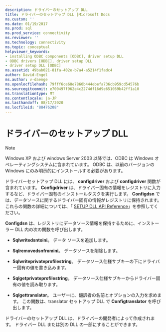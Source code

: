 ```yaml
---
description: ドライバーのセットアップ DLL
title: ドライバーのセットアップ DLL |Microsoft Docs
ms.custom: ''
ms.date: 01/19/2017
ms.prod: sql
ms.prod_service: connectivity
ms.reviewer: ''
ms.technology: connectivity
ms.topic: conceptual
helpviewer_keywords:
- installing ODBC components [ODBC], driver setup DLL
- ODBC drivers [ODBC], driver setup DLL
- driver setup DLL [ODBC]
ms.assetid: 49bab021-81fa-402e-b7a4-a5214f1fadc4
author: David-Engel
ms.author: v-daenge
ms.openlocfilehash: 79fff6ce68e7860b444ebefa736cb959cd54576b
ms.sourcegitcommit: e700497f962e4c2274df16d9e651059b42ff1a10
ms.translationtype: MT
ms.contentlocale: ja-JP
ms.lasthandoff: 08/17/2020
ms.locfileid: "88476208"
---
```

# <a name="driver-setup-dll"></a>ドライバーのセットアップ DLL
> [!NOTE]  
>  Windows XP および windows Server 2003 以降では、ODBC は Windows オペレーティングシステムに含まれています。 ODBC は、以前のバージョンの Windows にのみ明示的にインストールする必要があります。  
  
 ドライバーセットアップ DLL には、 **configdriver** および **configdriver** 関数が含まれています。 **Configdriver** は、ドライバー固有の情報をレジストリに入力するなど、ドライバー固有のインストールタスクを実行します。 **Configdsn** では、データソースに関するドライバー固有の情報がレジストリに保持されます。 これらの関数の詳細については、「 [SETUP DLL API Reference](../../../odbc/reference/syntax/setup-dll-api-reference.md)」を参照してください。  
  
 **Configdsn** は、レジストリにデータソース情報を保持するために、インストーラー DLL 内の次の関数を呼び出します。  
  
-   **Sqlwritedsntoini**。 データ ソースを追加します。  
  
-   **Sqlremovedsnfromini**。 データソースを削除します。  
  
-   **Sqlwriteprivateprofilestring**。 データソース仕様サブキーの下にドライバー固有の値を書き込みます。  
  
-   **Sqlgetprivateprofilestring**。 データソース仕様サブキーからドライバー固有の値を読み取ります。  
  
-   **Sqlgettranslator**。 ユーザーに、翻訳者の名前とオプションの入力を求めます。 この関数は、translator セットアップ DLL で **Configtranslator** を呼び出します。  
  
 ドライバーのセットアップ DLL は、ドライバーの開発者によって作成されます。 ドライバー DLL または別の DLL の一部にすることができます。

